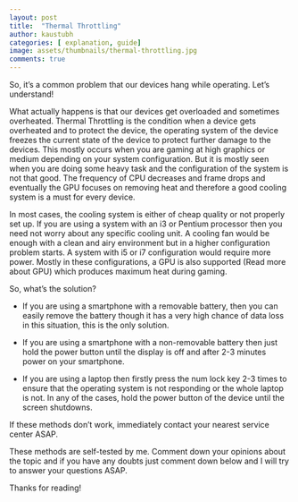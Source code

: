 ```yaml
---
layout: post
title:  "Thermal Throttling"
author: kaustubh
categories: [ explanation, guide]
image: assets/thumbnails/thermal-throttling.jpg
comments: true
---
```


So, it’s a common problem that our devices hang while operating.
Let’s understand! 

What actually happens is that our devices get overloaded and sometimes overheated.
Thermal Throttling is the condition when a device gets overheated and to protect the device, the operating system of the device freezes the current state of the device to protect further damage to the devices. This mostly occurs when you are gaming at high graphics or medium depending on your system configuration. But it is mostly seen when you are doing some heavy task and the configuration of the system is not that good.
The frequency of CPU decreases and frame drops and eventually the GPU focuses on removing heat and therefore a good cooling system is a must for every device.

In most cases, the cooling system is either of cheap quality or not properly set up. If you are using a system with an i3 or Pentium processor then you need not worry about any specific cooling unit. A cooling fan would be enough with a clean and airy environment but in a higher configuration problem starts. A system with i5 or i7 configuration would require more power. Mostly in these configurations, a GPU is also supported (Read more about GPU) which produces maximum heat during gaming.

So, what’s the solution?

- If you are using a smartphone with a removable battery, then you can easily remove the battery though it has a very high chance of data loss in this situation, this is the only solution.

- If you are using a smartphone with a non-removable battery then just hold the power button until the display is off and after 2-3 minutes power on your smartphone.

- If you are using a laptop then firstly press the num lock key 2-3 times to ensure that the operating system is not responding or the whole laptop is not. In any of the cases, hold the power button of the device until the screen shutdowns.

If these methods don’t work, immediately contact your nearest service center ASAP.

These methods are self-tested by me. Comment down your opinions about the topic and if you have any doubts just comment down below and I will try to answer your questions ASAP.

Thanks for reading!